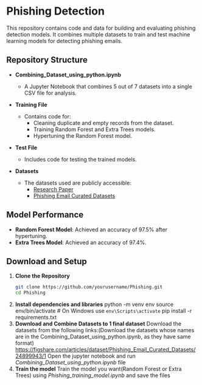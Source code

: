 # Phishing Detection

This repository contains code and data for building and evaluating phishing detection models. It combines multiple datasets to train and test machine learning models for detecting phishing emails.

## Repository Structure

- **Combining_Dataset_using_python.ipynb**
  - A Jupyter Notebook that combines 5 out of 7 datasets into a single CSV file for analysis.

- **Training File**
  - Contains code for:
    - Cleaning duplicate and empty records from the dataset.
    - Training Random Forest and Extra Trees models.
    - Hypertuning the Random Forest model.

- **Test File**
  - Includes code for testing the trained models.

- **Datasets**
  - The datasets used are publicly accessible:
    - [Research Paper](https://ieeexplore.ieee.org/document/10585821)
    - [Phishing Email Curated Datasets](https://figshare.com/articles/dataset/Phishing_Email_Curated_Datasets/24899943/1)

## Model Performance

- **Random Forest Model**: Achieved an accuracy of 97.5% after hypertuning.
- **Extra Trees Model**: Achieved an accuracy of 97.4%.

## Download and Setup

1. **Clone the Repository**
   ```bash
   git clone https://github.com/yourusername/Phishing.git
   cd Phishing
2. **Install dependencies and libraries**
   python -m venv env
  source env/bin/activate  # On Windows use `env\Scripts\activate`
  pip install -r requirements.txt
3. **Download and Combine Datasets to 1 final dataset**
   Download the datasets from the following links:(Download the datasets whose names are in the Combining_Dataset_using_python.ipynb, as they have same format)
   https://figshare.com/articles/dataset/Phishing_Email_Curated_Datasets/24899943/1
   Open the jupyter notebook and run *Combining_Dataset_using_python.ipynb* file
4. **Train the model**
   Train the model you want(Random Forest or Extra Trees) using *Phishing_training_model.ipynb* and save the files
